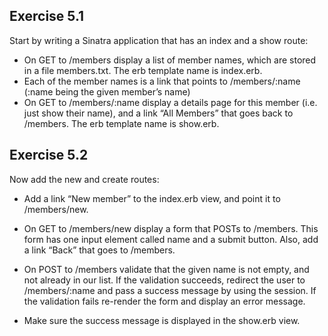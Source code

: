 ## Exercise 5.1

Start by writing a Sinatra application that has an index and a
show route:

- On GET to /members display a list of member names, which are
  stored in a file members.txt. The erb template name is index.erb.
- Each of the member names is a link that points to /members/:name
  (:name being the given member’s name)
- On GET to /members/:name display a details page for this member
  (i.e. just show their name), and a link “All Members” that goes
  back to /members. The erb template name is show.erb.

## Exercise 5.2

Now add the new and create routes:

- Add a link “New member” to the index.erb view, and point it to /members/new.
- On GET to /members/new display a form that POSTs to /members. This form has
  one input element called name and a submit button. Also, add a link “Back”
  that goes to /members.

- On POST to /members validate that the given name is not empty, and not
  already in our list. If the validation succeeds, redirect the user to
  /members/:name and pass a success message by using the session. If the
  validation fails re-render the form and display an error message.

- Make sure the success message is displayed in the show.erb view.

